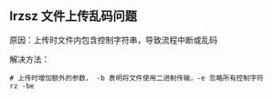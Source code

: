 ## lrzsz 文件上传乱码问题

原因：上传时文件内包含控制字符串，导致流程中断或乱码

解决方法：

```
# 上传时增加额外的参数， -b 表明将文件使用二进制传输，-e 忽略所有控制字符
rz -be
```

